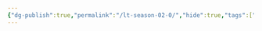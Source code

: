 ```yaml
---
{"dg-publish":true,"permalink":"/lt-season-02-0/","hide":true,"tags":["project/lt"],"noteIcon":""}
---
```


 